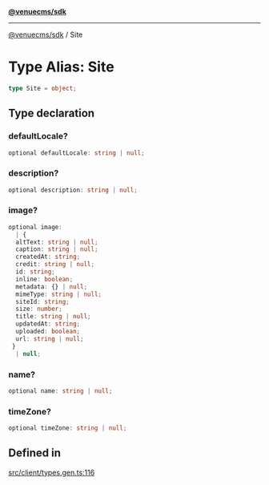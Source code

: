 [**@venuecms/sdk**](../README.md)

***

[@venuecms/sdk](../README.md) / Site

# Type Alias: Site

```ts
type Site = object;
```

## Type declaration

### defaultLocale?

```ts
optional defaultLocale: string | null;
```

### description?

```ts
optional description: string | null;
```

### image?

```ts
optional image: 
  | {
  altText: string | null;
  caption: string | null;
  createdAt: string;
  credit: string | null;
  id: string;
  inline: boolean;
  metadata: {} | null;
  mimeType: string | null;
  siteId: string;
  size: number;
  title: string | null;
  updatedAt: string;
  uploaded: boolean;
  url: string | null;
 }
  | null;
```

### name?

```ts
optional name: string | null;
```

### timeZone?

```ts
optional timeZone: string | null;
```

## Defined in

[src/client/types.gen.ts:116](https://github.com/venuecms/sdk/blob/823b04c9ee84b4d1baaafd2d6fb4c862f759e4e8/src/client/types.gen.ts#L116)
